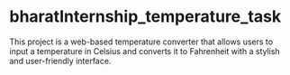 # bharatInternship_temperature_task
This project is a web-based temperature converter that allows users to input a temperature in Celsius and converts it to Fahrenheit with a stylish and user-friendly interface.
